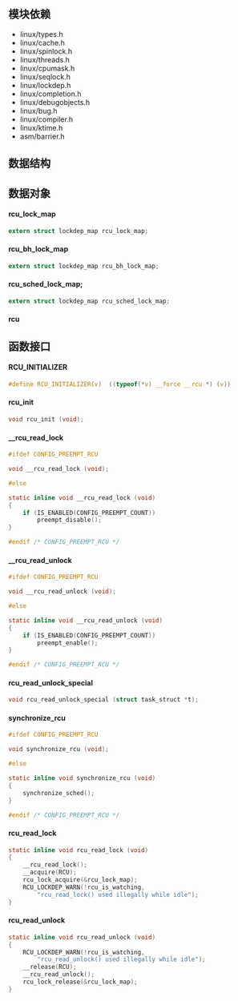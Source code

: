 
## 模块依赖

* linux/types.h
* linux/cache.h
* linux/spinlock.h
* linux/threads.h
* linux/cpumask.h
* linux/seqlock.h
* linux/lockdep.h
* linux/completion.h
* linux/debugobjects.h
* linux/bug.h
* linux/compiler.h
* linux/ktime.h
* asm/barrier.h


## 数据结构

## 数据对象


#### rcu_lock_map

```c
extern struct lockdep_map rcu_lock_map;
```

#### rcu_bh_lock_map

```c
extern struct lockdep_map rcu_bh_lock_map;
```

#### rcu_sched_lock_map;

```c
extern struct lockdep_map rcu_sched_lock_map;
```

#### rcu

## 函数接口

#### RCU_INITIALIZER

```c
#define RCU_INITIALIZER(v)  ((typeof(*v) __force __rcu *) (v))
```

#### rcu_init

```c
void rcu_init (void);
```

#### __rcu_read_lock


```c
#ifdef CONFIG_PREEMPT_RCU

void __rcu_read_lock (void);

#else

static inline void __rcu_read_lock (void)
{
    if (IS_ENABLED(CONFIG_PREEMPT_COUNT))
        preempt_disable();
}

#endif /* CONFIG_PREEMPT_RCU */
```

#### __rcu_read_unlock

```c
#ifdef CONFIG_PREEMPT_RCU

void __rcu_read_unlock (void);

#else

static inline void __rcu_read_unlock (void)
{
    if (IS_ENABLED(CONFIG_PREEMPT_COUNT))
        preempt_enable();
}

#endif /* CONFIG_PREEMPT_RCU */
```

#### rcu_read_unlock_special

```c
void rcu_read_unlock_special (struct task_struct *t);
```

#### synchronize_rcu

```c
#ifdef CONFIG_PREEMPT_RCU

void synchronize_rcu (void);

#else

static inline void synchronize_rcu (void)
{
    synchronize_sched();
}

#endif /* CONFIG_PREEMPT_RCU */
```


#### rcu_read_lock

```c
static inline void rcu_read_lock (void)
{
    __rcu_read_lock();
    __acquire(RCU);
    rcu_lock_acquire(&rcu_lock_map);
    RCU_LOCKDEP_WARN(!rcu_is_watching, 
        "rcu_read_lock() used illegally while idle");
}
```

#### rcu_read_unlock

```c
static inline void rcu_read_unlock (void)
{
    RCU_LOCKDEP_WARN(!rcu_is_watching, 
        "rcu_read_unlock() used illegally while idle");
    __release(RCU);
    __rcu_read_unlock();
    rcu_lock_release(&rcu_lock_map);
}
```